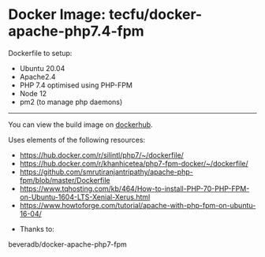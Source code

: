 # Docker Image: tecfu/docker-apache-php7.4-fpm

Dockerfile to setup: 
  - Ubuntu 20.04 
  - Apache2.4 
  - PHP 7.4 optimised using PHP-FPM
  - Node 12
  - pm2 (to manage php daemons)

---

You can view the build image on [dockerhub](https://hub.docker.com/r/tecfu/docker-apache-php7-fpm).

Uses elements of the following resources:
* https://hub.docker.com/r/silintl/php7/~/dockerfile/
* https://hub.docker.com/r/khanhicetea/php7-fpm-docker/~/dockerfile/
* https://github.com/smrutiranjantripathy/apache-php-fpm/blob/master/Dockerfile
* https://www.tqhosting.com/kb/464/How-to-install-PHP-70-PHP-FPM-on-Ubuntu-1604-LTS-Xenial-Xerus.html
* https://www.howtoforge.com/tutorial/apache-with-php-fpm-on-ubuntu-16-04/

- Thanks to:

beveradb/docker-apache-php7-fpm
